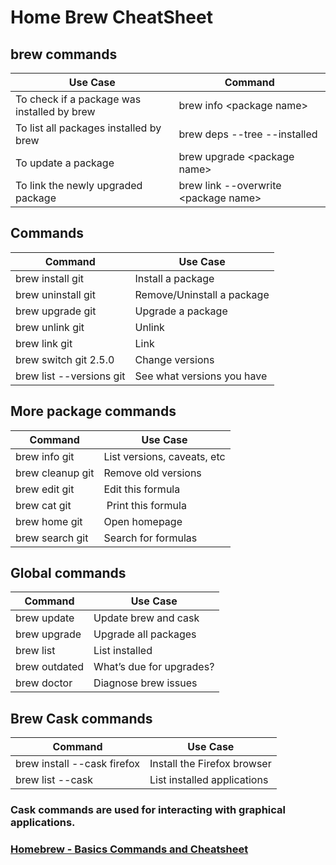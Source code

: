 # Home Brew CheatSheet

## brew commands

| **Use Case** | **Command** |
|--------------|-------------|
| To check if a package was installed by brew | brew info \<package name\> |
| To list all packages installed by brew | brew deps --tree --installed | 
| To update a package | brew upgrade \<package name\> |
| To link the newly upgraded package | brew link --overwrite \<package name\> |

## Commands

| **Command**  | **Use Case** |
|--------------|--------------|
| brew install git	| Install a package |
| brew uninstall git	| Remove/Uninstall a package |
| brew upgrade git	| Upgrade a package |
| brew unlink git	| Unlink |
| brew link git	| Link |
| brew switch git 2.5.0	| Change versions |
| brew list --versions git	| See what versions you have |

## More package commands

| **Command**  | **Use Case** |
|--------------|--------------|
|brew info git	| List versions, caveats, etc |
|brew cleanup git	| Remove old versions |
|brew edit git	| Edit this formula |
|brew cat git	| Print this formula |
|brew home git	| Open homepage |
|brew search git	| Search for formulas |


## Global commands

| **Command**  | **Use Case** |
|--------------|--------------|
| brew update	| Update brew and cask |
| brew upgrade	| Upgrade all packages |
| brew list	| List installed |
| brew outdated	| What’s due for upgrades? |
| brew doctor	| Diagnose brew issues |

## Brew Cask commands

| **Command**  | **Use Case** |
|--------------|--------------|
| brew install --cask firefox	| Install the Firefox browser |
| brew list --cask	| List installed applications |

### Cask commands are used for interacting with graphical applications.

### [Homebrew - Basics Commands and Cheatsheet](https://dev.to/andremare/homebrew---basics--cheatsheet-3a3n)
